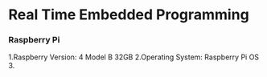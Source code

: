 # Real Time Embedded Programming

### Raspberry Pi 
1.Raspberry Version: 4 Model B 32GB
2.Operating System: Raspberry Pi OS
3.
